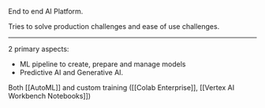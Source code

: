 
End to end AI Platform.

Tries to solve production challenges and ease of use challenges.

---

2 primary aspects:

- ML pipeline to create, prepare and manage models
- Predictive AI and Generative AI.


Both [[AutoML]] and custom training ([[Colab Enterprise]], [[Vertex AI Workbench Notebooks]])



